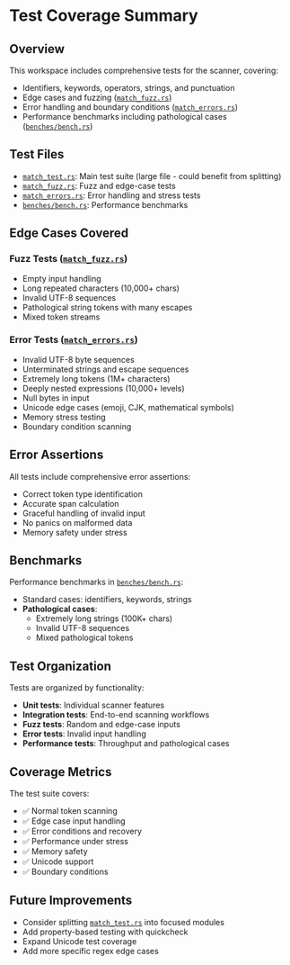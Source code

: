 # Test Coverage Summary

## Overview

This workspace includes comprehensive tests for the scanner, covering:
- Identifiers, keywords, operators, strings, and punctuation
- Edge cases and fuzzing ([`match_fuzz.rs`](match_fuzz.rs:1))
- Error handling and boundary conditions ([`match_errors.rs`](match_errors.rs:1))
- Performance benchmarks including pathological cases ([`benches/bench.rs`](benches/bench.rs:1))

## Test Files

- [`match_test.rs`](match_test.rs:1): Main test suite (large file - could benefit from splitting)
- [`match_fuzz.rs`](match_fuzz.rs:1): Fuzz and edge-case tests
- [`match_errors.rs`](match_errors.rs:1): Error handling and stress tests
- [`benches/bench.rs`](benches/bench.rs:1): Performance benchmarks

## Edge Cases Covered

### Fuzz Tests ([`match_fuzz.rs`](match_fuzz.rs:1))
- Empty input handling
- Long repeated characters (10,000+ chars)
- Invalid UTF-8 sequences
- Pathological string tokens with many escapes
- Mixed token streams

### Error Tests ([`match_errors.rs`](match_errors.rs:1))
- Invalid UTF-8 byte sequences
- Unterminated strings and escape sequences
- Extremely long tokens (1M+ characters)
- Deeply nested expressions (10,000+ levels)
- Null bytes in input
- Unicode edge cases (emoji, CJK, mathematical symbols)
- Memory stress testing
- Boundary condition scanning

## Error Assertions

All tests include comprehensive error assertions:
- Correct token type identification
- Accurate span calculation
- Graceful handling of invalid input
- No panics on malformed data
- Memory safety under stress

## Benchmarks

Performance benchmarks in [`benches/bench.rs`](benches/bench.rs:1):
- Standard cases: identifiers, keywords, strings
- **Pathological cases**:
  - Extremely long strings (100K+ chars)
  - Invalid UTF-8 sequences
  - Mixed pathological tokens

## Test Organization

Tests are organized by functionality:
- **Unit tests**: Individual scanner features
- **Integration tests**: End-to-end scanning workflows
- **Fuzz tests**: Random and edge-case inputs
- **Error tests**: Invalid input handling
- **Performance tests**: Throughput and pathological cases

## Coverage Metrics

The test suite covers:
- ✅ Normal token scanning
- ✅ Edge case input handling
- ✅ Error conditions and recovery
- ✅ Performance under stress
- ✅ Memory safety
- ✅ Unicode support
- ✅ Boundary conditions

## Future Improvements

- Consider splitting [`match_test.rs`](match_test.rs:1) into focused modules
- Add property-based testing with quickcheck
- Expand Unicode test coverage
- Add more specific regex edge cases